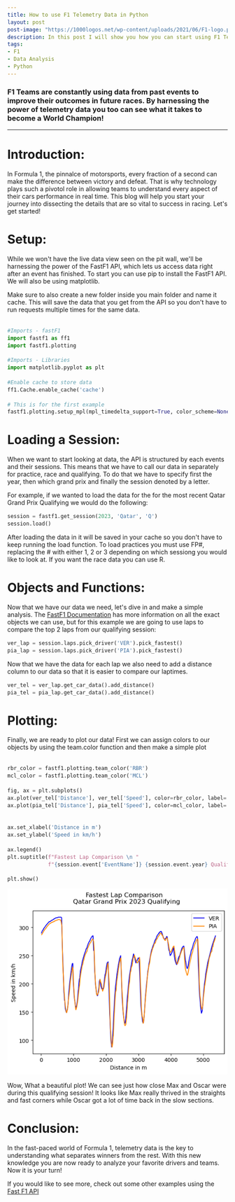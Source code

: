 ```yaml
---
title: How to use F1 Telemetry Data in Python
layout: post
post-image: "https://1000logos.net/wp-content/uploads/2021/06/F1-logo.png"
description: In this post I will show you how you can start using F1 Telemetry Data in minutes. Lights out and away we go!
tags:
- F1
- Data Analysis
- Python
---
```

### F1 Teams are constantly using data from past events to improve their outcomes in future races. By harnessing the power of telemetry data you too can see what it takes to become a World Champion!

---
# Introduction:

In Formula 1, the pinnalce of motorsports, every fraction of a second can make the difference between victory and defeat. That is why technology plays such a pivotol role in allowing teams to understand every aspect of their cars performance in real time. This blog will help you start your journey into dissecting the details that are so vital to success in racing. Let's get started!

# Setup:

While we won't have the live data view seen on the pit wall, we'll be harnessing the power of the FastF1 API, which lets us access data right after an event has finished. To start you can use pip to install the FastF1 API. We will also be using matplotlib.

Make sure to also create a new folder inside you main folder and name it cache. This will save the data that you get from the API so you don't have to run requests multiple times for the same data.

```python

#Imports - fastF1
import fastf1 as ff1
import fastf1.plotting

#Imports - Libraries
import matplotlib.pyplot as plt

#Enable cache to store data
ff1.Cache.enable_cache('cache')

# This is for the first example
fastf1.plotting.setup_mpl(mpl_timedelta_support=True, color_scheme=None, misc_mpl_mods=False)

```
# Loading a Session:

When we want to start looking at data, the API is structured by each events and their sessions. This means that we have to call our data in separately for practice, race and qualifying. To do that we have to specify first the year, then which grand prix and finally the session denoted by a letter. 

For example, if we wanted to load the data for the for the most recent Qatar Grand Prix Qualifying we would do the following:

```python
session = fastf1.get_session(2023, 'Qatar', 'Q')
session.load()

```
After loading the data in it will be saved in your cache so you don't have to keep running the load function. To load practices you must use FP#, replacing the # with either 1, 2 or 3 depending on which sessiong you would like to look at. If you want the race data you can use R.

# Objects and Functions:

Now that we have our data we need, let's dive in and make a simple analysis. The [FastF1 Documentation](https://docs.fastf1.dev/index.html) has more information on all the exact objects we can use, but for this example we are going to use laps to compare the top 2 laps from our qualifying session:


```python
ver_lap = session.laps.pick_driver('VER').pick_fastest()
pia_lap = session.laps.pick_driver('PIA').pick_fastest()

```

Now that we have the data for each lap we also need to add a distance column to our data so that it is easier to compare our laptimes. 

```python
ver_tel = ver_lap.get_car_data().add_distance()
pia_tel = pia_lap.get_car_data().add_distance()
```
# Plotting:

Finally, we are ready to plot our data! First we can assign colors to our objects by using the team.color function and then make a simple plot

```python

rbr_color = fastf1.plotting.team_color('RBR')
mcl_color = fastf1.plotting.team_color('MCL')

fig, ax = plt.subplots()
ax.plot(ver_tel['Distance'], ver_tel['Speed'], color=rbr_color, label='VER')
ax.plot(pia_tel['Distance'], pia_tel['Speed'], color=mcl_color, label='PIA')


ax.set_xlabel('Distance in m')
ax.set_ylabel('Speed in km/h')

ax.legend()
plt.suptitle(f"Fastest Lap Comparison \n "
             f"{session.event['EventName']} {session.event.year} Qualifying")

plt.show()
```
![Test](https://raw.githubusercontent.com/sfolkman4/my-blog/master/assets/images/output.png)


Wow, What a beautiful plot! We can see just how close Max and Oscar were during this qualifying session! It looks like Max really thrived in the straights and fast corners while Oscar got a lot of time back in the slow sections.

# Conclusion: 

In the fast-paced world of Formula 1, telemetry data is the key to understanding what separates winners from the rest. With this new knowledge you are now ready to analyze your favorite drivers and teams. Now it is your turn! 

If you would like to see more, check out some other examples using the [Fast F1 API](https://docs.fastf1.dev/examples_gallery/index.html)